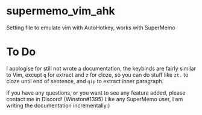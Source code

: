 # supermemo_vim_ahk

Setting file to emulate vim with AutoHotkey, works with SuperMemo

# To Do

I apologise for still not wrote a documentation, the keybinds are fairly similar to Vim, except `q` for extract and `z` for cloze, so you can do stuff like `zt.` to cloze until end of sentence, and `qip` to extract inner paragraph.

If you have any questions, or you want to see any feature added, please contact me in Discord! (Winston#1395) Like any SuperMemo user, I am writing the documentation incrementally:)

